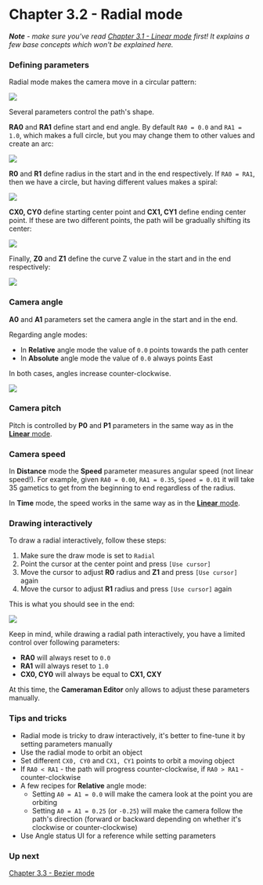 # Chapter 3.2 - Radial mode

_**Note** - make sure you've read [Chapter 3.1 - Linear mode](ch03.01.linear.md) first! It explains a few base concepts which won't be explained here._

### Defining parameters

Radial mode makes the camera move in a circular pattern:

![](img/cman-radial-simple.png)

Several parameters control the path's shape.

**RA0** and **RA1** define start and end angle. By default `RA0 = 0.0` and `RA1 = 1.0`, which makes a full circle, 
but you may change them to other values and create an arc:

![](img/cman-radial-arc.png)

**R0** and **R1** define radius in the start and in the end respectively. If `RA0 = RA1`, then we have a circle, but having different values makes a spiral:

![](img/cman-radial-spiral.png)

**CX0, CY0** define starting center point and **CX1, CY1** define ending center point. 
If these are two different points, the path will be gradually shifting its center:

![](img/cman-radial-movingcenter.png)

Finally, **Z0** and **Z1** define the curve Z value in the start and in the end respectively:

![](img/cman-radial-z.png)

### Camera angle

**A0** and **A1** parameters set the camera angle in the start and in the end.

Regarding angle modes:
- In **Relative** angle mode the value of `0.0` points towards the path center
- In **Absolute** angle mode the value of `0.0` always points East

In both cases, angles increase counter-clockwise.

![](img/cman-radial-anglemodes.png)

### Camera pitch

Pitch is controlled by **P0** and **P1** parameters in the same way as in the [**Linear** mode](ch03.01.linear.md).

### Camera speed

In **Distance** mode the **Speed** parameter measures angular speed (not linear speed!).
For example, given `RA0 = 0.00`, `RA1 = 0.35`, `Speed = 0.01` it will take 35 gametics to get from the beginning to end regardless of the radius.

In **Time** mode, the speed works in the same way as in the [**Linear** mode](ch03.01.linear.md).

### Drawing interactively

To draw a radial interactively, follow these steps:
1. Make sure the draw mode is set to `Radial`
2. Point the cursor at the center point and press `[Use cursor]`
3. Move the cursor to adjust **R0** radius and **Z1** and press `[Use cursor]` again
4. Move the cursor to adjust **R1** radius and press `[Use cursor]` again

This is what you should see in the end:

![](img/cman-radial-example.png)

Keep in mind, while drawing a radial path interactively, you have a limited control over following parameters:
- **RA0** will always reset to `0.0`
- **RA1** will always reset to `1.0`
- **CX0, CY0** will always be equal to **CX1, CXY**

At this time, the **Cameraman Editor** only allows to adjust these parameters manually.

### Tips and tricks

- Radial mode is tricky to draw interactively, it's better to fine-tune it by setting parameters manually
- Use the radial mode to orbit an object
- Set different `CX0, CY0` and `CX1, CY1` points to orbit a moving object
- If `RA0 < RA1` - the path will progress counter-clockwise, if `RA0 > RA1` - counter-clockwise
- A few recipes for **Relative** angle mode:
    - Setting `A0 = A1 = 0.0` will make the camera look at the point you are orbiting
    - Setting `A0 = A1 = 0.25` (or `-0.25`) will make the camera follow the path's direction (forward or backward depending on whether it's clockwise or counter-clockwise)
- Use Angle status UI for a reference while setting parameters

### Up next

[Chapter 3.3 - Bezier mode](ch03.03.bezier.md)
